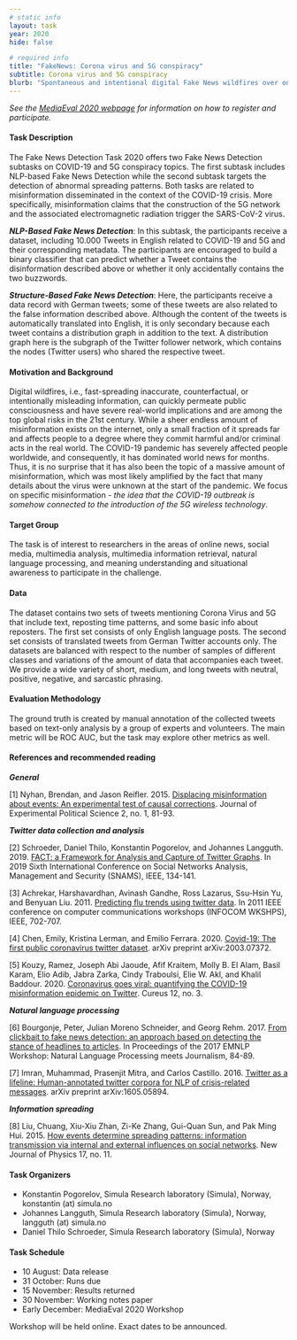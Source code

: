 ```yaml
---
# static info
layout: task
year: 2020
hide: false

# required info
title: "FakeNews: Corona virus and 5G conspiracy"
subtitle: Corona virus and 5G conspiracy
blurb: "Spontaneous and intentional digital Fake News wildfires over on-line social media can be as dangerous as natural fires. A new generation of data mining and analysis algorithms is required for early detection and tracking of information waves. This task focuses on the analysis of tweets around Coronavirus and 5G conspiracy theories in order to detect misinformation spreaders."
---
```


<!-- # please respect the structure below-->
*See the [MediaEval 2020 webpage](https://multimediaeval.github.io/editions/2020/) for information on how to register and participate.*

#### Task Description
The Fake News Detection Task 2020 offers two Fake News Detection subtasks on COVID-19 and 5G conspiracy topics. The first subtask includes NLP-based Fake News Detection while the second subtask targets the detection of abnormal spreading patterns. Both tasks are related to misinformation disseminated in the context of the COVID-19 crisis. More specifically, misinformation claims that the construction of the 5G network and the associated electromagnetic radiation trigger the SARS-CoV-2 virus. 

***NLP-Based Fake News Detection***: In this subtask, the participants receive a dataset, including 10.000 Tweets in English related to COVID-19 and 5G and their corresponding metadata. The participants are encouraged to build a binary classifier that can predict whether a Tweet contains the disinformation described above or whether it only accidentally contains the two buzzwords.

***Structure-Based Fake News Detection***: Here, the participants receive a data record with German tweets; some of these tweets are also related to the false information described above. Although the content of the tweets is automatically translated into English, it is only secondary because each tweet contains a distribution graph in addition to the text. A distribution graph here is the subgraph of the Twitter follower network, which contains the nodes (Twitter users) who shared the respective tweet. 


#### Motivation and Background
Digital wildfires, i.e., fast-spreading inaccurate, counterfactual, or intentionally misleading information, can quickly permeate public consciousness and have severe real-world implications and are among the top global risks in the 21st century. While a sheer endless amount of misinformation exists on the internet, only a small fraction of it spreads far and affects people to a degree where they commit harmful and/or criminal acts in the real world. The COVID-19 pandemic has severely affected people worldwide, and consequently, it has dominated world news for months. Thus, it is no surprise that it has also been the topic of a massive amount of misinformation, which was most likely amplified by the fact that many details about the virus were unknown at the start of the pandemic. We focus on specific misinformation - *the idea that the COVID-19 outbreak is somehow connected to the introduction of the 5G wireless technology*.

#### Target Group
The task is of interest to researchers in the areas of online news, social media, multimedia analysis, multimedia information retrieval, natural language processing, and meaning understanding and situational awareness to participate in the challenge.


#### Data
The dataset contains two sets of tweets mentioning Corona Virus and 5G that include text, reposting time patterns, and some basic info about reposters. The first set consists of only English language posts. The second set consists of translated tweets from German Twitter accounts only. The datasets are balanced with respect to the number of samples of different classes and variations of the amount of data that accompanies each tweet. We provide a wide variety of short, medium, and long tweets with neutral, positive, negative, and sarcastic phrasing.


#### Evaluation Methodology
The ground truth is created by manual annotation of the collected tweets based on text-only analysis by a group of experts and volunteers. The main metric will be ROC AUC, but the task may explore other metrics as well.


#### References and recommended reading

***General***

[1] Nyhan, Brendan, and Jason Reifler. 2015. [Displacing misinformation about events: An experimental test of causal corrections](https://www.cambridge.org/core/journals/journal-of-experimental-political-science/article/displacing-misinformation-about-events-an-experimental-test-of-causal-corrections/69550AB61F4E3F7C2CD03532FC740D05#). Journal of Experimental Political Science 2, no. 1, 81-93.

***Twitter data collection and analysis***

[2] Schroeder, Daniel Thilo, Konstantin Pogorelov, and Johannes Langguth. 2019. [FACT: a Framework for Analysis and Capture of Twitter Graphs](https://ieeexplore.ieee.org/document/8931870). In 2019 Sixth International Conference on Social Networks Analysis, Management and Security (SNAMS), IEEE, 134-141.

[3] Achrekar, Harshavardhan, Avinash Gandhe, Ross Lazarus, Ssu-Hsin Yu, and Benyuan Liu. 2011. [Predicting flu trends using twitter data](https://ieeexplore.ieee.org/document/5928903). In 2011 IEEE conference on computer communications workshops (INFOCOM WKSHPS), IEEE, 702-707.

[4] Chen, Emily, Kristina Lerman, and Emilio Ferrara. 2020. [Covid-19: The first public coronavirus twitter dataset](https://arxiv.org/abs/2003.07372v1?utm_source=feedburner&utm_medium=feed&utm_campaign=Feed%3A+CoronavirusArXiv+%28Coronavirus+Research+at+ArXiv%29). arXiv preprint arXiv:2003.07372.

[5] Kouzy, Ramez, Joseph Abi Jaoude, Afif Kraitem, Molly B. El Alam, Basil Karam, Elio Adib, Jabra Zarka, Cindy Traboulsi, Elie W. Akl, and Khalil Baddour. 2020. [Coronavirus goes viral: quantifying the COVID-19 misinformation epidemic on Twitter](https://www.ncbi.nlm.nih.gov/pmc/articles/PMC7152572/). Cureus 12, no. 3.

***Natural language processing***

[6] Bourgonje, Peter, Julian Moreno Schneider, and Georg Rehm. 2017. [From clickbait to fake news detection: an approach based on detecting the stance of headlines to articles](https://www.aclweb.org/anthology/W17-4215/). In Proceedings of the 2017 EMNLP Workshop: Natural Language Processing meets Journalism, 84-89.

[7] Imran, Muhammad, Prasenjit Mitra, and Carlos Castillo. 2016. [Twitter as a lifeline: Human-annotated twitter corpora for NLP of crisis-related messages](https://arxiv.org/abs/1605.05894). arXiv preprint arXiv:1605.05894.

***Information spreading***

[8] Liu, Chuang, Xiu-Xiu Zhan, Zi-Ke Zhang, Gui-Quan Sun, and Pak Ming Hui. 2015. [How events determine spreading patterns: information transmission via internal and external influences on social networks](https://iopscience.iop.org/article/10.1088/1367-2630/17/11/113045/pdf). New Journal of Physics 17, no. 11.

<!-- # Please use the ACM format for references https://www.acm.org/publications/authors/reference-formatting (but no DOI needed)-->
<!-- # The paper title should be a hyperlink leading to the paper online-->



#### Task Organizers
* Konstantin Pogorelov, Simula Research laboratory (Simula), Norway, konstantin (at) simula.no
* Johannes Langguth, Simula Research laboratory (Simula), Norway, langguth (at) simula.no
* Daniel Thilo Schroeder, Simula Research laboratory (Simula), Norway

<!-- # add the email address of the contact organizer-->


#### Task Schedule
* 10 August: Data release <!-- # Replace XX with your date. Latest possible is 31 July-->
* 31 October: Runs due <!-- # Replace XX with your date. Latest possible is 31 October-->
* 15 November: Results returned  <!-- Fixed. Please do not change-->
* 30 November: Working notes paper  <!-- Fixed. Please do not change-->
* Early December: MediaEval 2020 Workshop <!-- Fixed. Please do not change-->

Workshop will be held online. Exact dates to be announced.

